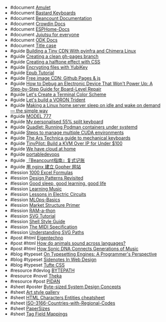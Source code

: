 - #document [Amulet](http://www.amulet.xyz/doc)
- #document [Bastard Keyboards](https://docs.bastardkb.com/)
- #document [Beancount Documentation](https://beancount.github.io/docs/index.html)
- #document [Crowdin Docs](https://support.crowdin.com)
- #document [ESPHome-Docs](https://github.com/esphome/esphome-docs)
- #document [Jujutsu for everyone](https://jj-for-everyone.github.io)
- #document [ODK Docs](https://docs.getodk.org)
- #document [Title case](https://www.wikiwand.com/en/articles/Title_case)
- #guide [Building a Tiny CDN With pyinfra and Chimera Linux](https://www.wezm.net/v2/posts/2024/tiny-cdn/)
- #guide [Creating a clean gh-pages branch](https://gist.github.com/ramnathv/2227408)
- #guide [Creating a halftone effect with CSS](https://leanrada.com/notes/pure-css-halftone)
- #guide [Encrypting files with YubiKey](https://hive.blog/software/@m-san/encrypting-files-with-yubikey)
- #guide [Epub Tutorial](https://gist.github.com/stormwild/86673836eb6153e6ab2e65b4353a289e)
- #guide [Free image CDN: Github Pages & js](https://transloadit.com/devtips/free-image-cdn-setup-with-github-pages-javascript-cdn/)
- #guide [How to Debug an Electronic Device That Won't Power Up: A Step-by-Step Guide for Board-Level Repair](https://omid.dev/2024/10/14/how-to-debug-an-electronic-device-that-wont-power-up-a-step-by-step-guide-for-board-level-repair/)
- #guide [Let's Create a Terminal Color Scheme](https://hamvocke.com/blog/lets-create-a-terminal-color-scheme/)
- #guide [Let's build a VORON Trident](https://www.jonashietala.se/series/voron_trident/)
- #guide [Making a Linux home server sleep on idle and wake on demand — the simple way](https://dgross.ca/blog/linux-home-server-auto-sleep)
- #guide [MODEL 777](https://www.lucaiaconistewart.com/model-777)
- #guide [My personalised 55% split keyboard](https://leanrada.com/notes/my-personalised-keyboard/)
- #guide [Quadlet: Running Podman containers under systemd](https://mo8it.com/blog/quadlet/)
- #guide [Steps to manage multiple CUDA environments](https://gist.github.com/garg-aayush/156ec6ddda3d62e2c0ddad00b7e66956)
- #guide [The Ars Technica guide to mechanical keyboards](https://arstechnica.com/gadgets/2022/03/the-ars-technica-guide-to-mechanical-keyboards/)
- #guide [TinyPilot: Build a KVM Over IP for Under $100](https://mtlynch.io/tinypilot/)
- #guide [We have cloud at home](https://nielscautaerts.xyz/we-have-cloud-at-home.html)
- #guide [portabledevops](https://github.com/robertluwang/portabledevops)
- #guide [『Beancount指南』复式记账](https://fermi.ink/posts/2023/05/31/01/)
- #guide [用 nginx 建立 Gopher 网站](https://lantian.pub/article/modify-website/serve-gopher-with-nginx.lantian/)
- #lession [1000 Excel Formulas](https://exceljet.net/formulas)
- #lession [Design Patterns Revisited](https://gameprogrammingpatterns.com/design-patterns-revisited.html)
- #lession [Good sleep, good learning, good life](https://super-memory.com/articles/sleep.htm)
- #lession [Learning Music](https://learningmusic.ableton.com/)
- #lession [Lessons in Electric Circuits](https://www.allaboutcircuits.com/textbook/)
- #lession [MLOps-Basics](https://github.com/graviraja/MLOps-Basics)
- #lession [Market Structure Primer](https://primer.prooftrading.com/)
- #lession [RAM-a-thon](https://ram-a-thon.vercel.app/)
- #lession [SVG Tutorial](https://svg-tutorial.com/)
- #lession [Shell Style Guide](https://google.github.io/styleguide/shellguide.html)
- #lession [The MIDI Specification](http://midi.teragonaudio.com/tech/midispec.htm)
- #lession [Understanding SVG Paths](https://www.nan.fyi/svg-paths)
- #post #html [Eigentechno](https://www.isik.dev/posts/Eigentechno.html)
- #post #html [How do animals sound across languages?](https://pudding.cool/2025/03/language/)
- #post #html [How Sonic DNA Connects Generations of Music](https://pudding.cool/2025/04/music-dna/)
- #blog #typeset [On Typesetting Engines: A Programmer's Perspective](https://blog.ppresume.com/posts/on-typesetting-engines)
- #blog #typeset [Sidenotes In Web Design](https://gwern.net/sidenote)
- #blog #typeset [Tufte CSS](https://edwardtufte.github.io/tufte-css/)
- #resource #devlog [BYTEPATH](https://scillidan.github.io/BYTEPATH-blogs)
- #resource #novel [Theka](https://scillidan.github.io/Theka/)
- #resource #post [PIDAN](https://scillidan.github.io/PIDAN-journal)
- #sheet #poster [Byte-sized System Design Concepts](https://github.com/ByteByteGoHq/system-design-101)
- #sheet [Art style gallery](https://airtable.com/appGc7YdwCFVYwTK8/shrY4CRFRaIhLjiBe/tbldCHol3ABwHG9ex)
- #sheet [HTML Characters Entities cheatsheet](https://cheatsheets.zip/html-char)
- #sheet [ISO-3166-Countries-with-Regional-Codes](https://github.com/lukes/ISO-3166-Countries-with-Regional-Codes/blob/master/all/all.csv)
- #sheet [PaperSizes](https://papersizes.io/)
- #sheet [Tag Field Mappings](https://docs.mp3tag.de/mapping/)
